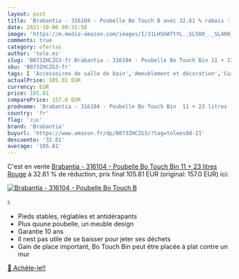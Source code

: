 ```yaml
---
layout: post
title: 'Brabantia - 316104 - Poubelle Bo Touch B avec 32.61 % rabais '
date: 2021-10-06 09:31:50
image: 'https://m.media-amazon.com/images/I/31LHSHATtYL._SL500_._SL400_.jpg'
comments: true
category: ofertas
author: 'tole.es'
slug: 'B073ZHCZG3-fr Brabantia - 316104 - Poubelle Bo Touch Bin 11 + 23 litres...'
sku: 'B073ZHCZG3-fr'
tags: [ 'Accessoires de salle de bain','Ameublement et décoration','Cuisine et Maison','Déchets et recyclage','Poubelles de recyclage à domicile','Poubelles de salle de bain','Rangement et organisation','Salle de bain et WC','brabantia', ]
actualPrice: 105.81 EUR
currency: EUR
price: 105.81
comparePrice: 157.0 EUR
prodname: 'Brabantia - 316104 - Poubelle Bo Touch Bin  11 + 23 litres  Rouge'
country: 'fr'
flag: '🇫🇷'
brand: 'Brabantia'
buyurl: 'https://www.amazon.fr/dp/B073ZHCZG3/?tag=tolees0d-21'
descuento: '32.61'
average: '105.81'
---
```


C'est en vente [Brabantia - 316104 - Poubelle Bo Touch Bin  11 + 23 litres  Rouge](https://www.amazon.fr/dp/B073ZHCZG3/?tag=tolees0d-21)  à  32.61 % de réduction, prix final  105.81 EUR (original: 157.0 EUR) ici:

[![Brabantia - 316104 - Poubelle Bo Touch B](https://m.media-amazon.com/images/I/31LHSHATtYL._SL500_._SL400_.jpg)](https://www.amazon.fr/dp/B073ZHCZG3/?tag=tolees0d-21)

ℹ️:

- Pieds stables, réglables et antidérapants
- Plus quune poubelle, un meuble design
- Garantie 10 ans
- Il nest pas utile de se baisser pour jeter ses déchets
- Gain de place important, Bo Touch Bin peut être placée à plat contre un mur

[🛒 Achète-le!!](https://www.amazon.fr/dp/B073ZHCZG3/?tag=tolees0d-21)
